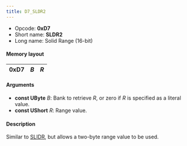 ```yaml
---
title: D7_SLDR2
---
```


-   Opcode: **0xD7**
-   Short name: **SLDR2**
-   Long name: Solid Range (16-bit)

#### Memory layout

| 0xD7 | *B* | *R* |
|------|-----|-----|

#### Arguments

-   **const UByte** *B*: Bank to retrieve *R*, or zero if *R* is specified as a literal value.
-   **const UShort** *R*: Range value.

#### Description

Similar to [SLIDR](C6_SLIDR.md), but allows a two-byte range value to be used.
